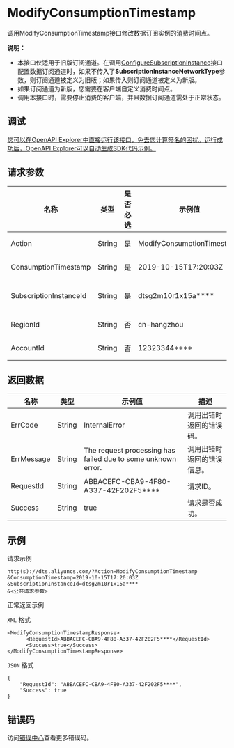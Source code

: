 # ModifyConsumptionTimestamp

调用ModifyConsumptionTimestamp接口修改数据订阅实例的消费时间点。

**说明：**

-   本接口仅适用于旧版订阅通道。在调用[ConfigureSubscriptionInstance](~49437~)接口配置数据订阅通道时，如果不传入了**SubscriptionInstanceNetworkType**参数，则订阅通道被定义为旧版；如果传入则订阅通道被定义为新版。
-   如果订阅通道为新版，您需要在客户端自定义消费时间点。
-   调用本接口时，需要停止消费的客户端，并且数据订阅通道需处于正常状态。

## 调试

[您可以在OpenAPI Explorer中直接运行该接口，免去您计算签名的困扰。运行成功后，OpenAPI Explorer可以自动生成SDK代码示例。](https://api.aliyun.com/#product=Dts&api=ModifyConsumptionTimestamp&type=RPC&version=2020-01-01)

## 请求参数

|名称|类型|是否必选|示例值|描述|
|--|--|----|---|--|
|Action|String|是|ModifyConsumptionTimestamp|系统规定参数，取值：**ModifyConsumptionTimestamp**。 |
|ConsumptionTimestamp|String|是|2019-10-15T17:20:03Z|消费时间点，格式为*yyyy-MM-dd*T*HH:mm:ss*Z（UTC时间）。 |
|SubscriptionInstanceId|String|是|dtsg2m10r1x15a\*\*\*\*|数据订阅实例ID，可以通过调用**DescribeSubscriptionInstances**接口查询。 |
|RegionId|String|否|cn-hangzhou|地域ID，传入本参数来指定实例所在地域，详情请参见[支持的地域列表](~141033~)。 |
|AccountId|String|否|12323344\*\*\*\*|阿里云主账号ID，无需设置，该参数即将下线。 |

## 返回数据

|名称|类型|示例值|描述|
|--|--|---|--|
|ErrCode|String|InternalError|调用出错时返回的错误码。 |
|ErrMessage|String|The request processing has failed due to some unknown error.|调用出错时返回的错误信息。 |
|RequestId|String|ABBACEFC-CBA9-4F80-A337-42F202F5\*\*\*\*|请求ID。 |
|Success|String|true|请求是否成功。 |

## 示例

请求示例

```
http(s)://dts.aliyuncs.com/?Action=ModifyConsumptionTimestamp
&ConsumptionTimestamp=2019-10-15T17:20:03Z
&SubscriptionInstanceId=dtsg2m10r1x15a****
&<公共请求参数>
```

正常返回示例

`XML` 格式

```
<ModifyConsumptionTimestampResponse>
      <RequestId>ABBACEFC-CBA9-4F80-A337-42F202F5****</RequestId>
      <Success>true</Success>
</ModifyConsumptionTimestampResponse>
```

`JSON` 格式

```
{
	"RequestId": "ABBACEFC-CBA9-4F80-A337-42F202F5****",
	"Success": true
}
```

## 错误码

访问[错误中心](https://error-center.aliyun.com/status/product/Dts)查看更多错误码。

